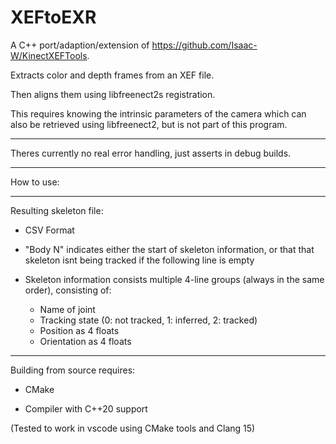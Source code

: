 # XEFtoEXR

A C++ port/adaption/extension of https://github.com/Isaac-W/KinectXEFTools.

Extracts color and depth frames from an XEF file.

Then aligns them using libfreenect2s registration.

This requires knowing the intrinsic parameters of the camera which can also be retrieved using libfreenect2, but is not part of this program.

------

Theres currently no real error handling, just asserts in debug builds.

------

How to use:


------

Resulting skeleton file:

- CSV Format

- "Body N" indicates either the start of skeleton information, or that that skeleton isnt being tracked if the following line is empty

- Skeleton information consists multiple 4-line groups (always in the same order), consisting of:
	- Name of joint
	- Tracking state (0: not tracked, 1: inferred, 2: tracked)
	- Position as 4 floats
	- Orientation as 4 floats

------

Building from source requires:

- CMake

- Compiler with C++20 support

(Tested to work in vscode using CMake tools and Clang 15)